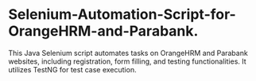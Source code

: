 # Selenium-Automation-Script-for-OrangeHRM-and-Parabank.
This Java Selenium script automates tasks on OrangeHRM and Parabank websites, including registration, form filling, and testing functionalities. It utilizes TestNG for test case execution.
